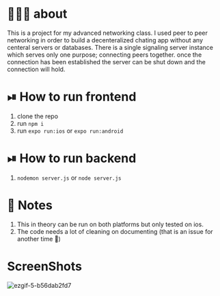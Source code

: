 # 💁🏻‍♂️ about 
This is a project for my advanced networking class. I used peer to peer networking in order to build a decenteralized chating app without any centeral servers or databases. There is a single signaling server instance which serves only one purpose; connecting peers together. once the connection has been established the server can be shut down and the connection will hold.

# ⏯ How to run frontend
1. clone the repo 
2. run `npm i`
3. run `expo run:ios` or `expo run:android`

# ⏯ How to run backend
1. `nodemon server.js` or `node server.js`


# 📝 Notes 
1. This in theory can be run on both platforms but only tested on ios.
2. The code needs a lot of cleaning on documenting (that is an issue for another time 😤)

# ScreenShots 

![ezgif-5-b56dab2fd7](https://user-images.githubusercontent.com/55301529/165041536-d0e67e7f-d07b-4e07-b89f-5b300a5bd070.gif)
